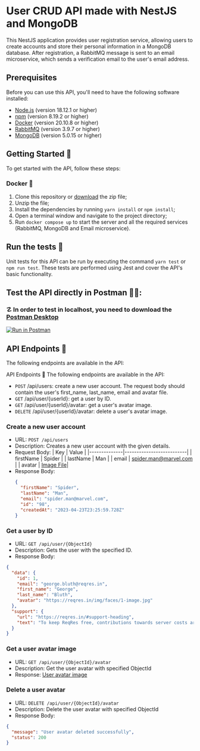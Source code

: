 # User CRUD API made with NestJS and MongoDB

This NestJS application provides user registration service, allowing users to create accounts and store their personal information in a MongoDB database. After registration, a RabbitMQ message is sent to an email microservice, which sends a verification email to the user's email address.

## Prerequisites

Before you can use this API, you'll need to have the following software installed:

- [Node.js](https://nodejs.org/en/download/) (version 18.12.1 or higher)
- [npm](https://docs.npmjs.com/cli/v8/commands/npm-install) (version 8.19.2 or higher)
- [Docker](https://www.docker.com/get-started) (version 20.10.8 or higher)
- [RabbitMQ](https://www.rabbitmq.com/download.html) (version 3.9.7 or higher)
- [MongoDB](https://www.mongodb.com/try/download/community) (version 5.0.15 or higher)

## Getting Started 🚀

To get started with the API, follow these steps:

### Docker 🐳

1. Clone this repository or [download](https://github.com/levyaraujo/payever-test/archive/refs/heads/main.zip) the zip file;
2. Unzip the file;
3. Install the dependencies by running `yarn install` or `npm install`;
4. Open a terminal window and navigate to the project directory;
5. Run `docker compose up` to start the server and all the required services (RabbitMQ, MongoDB and Email microservice).

## Run the tests 🧪

Unit tests for this API can be run by executing the command `yarn test` or `npm run test`. These tests are performed using Jest and cover the API's basic functionality.

## Test the API directly in Postman 👨‍🚀:

### ☡ In order to test in localhost, you need to download the [Postman Desktop](https://www.postman.com/downloads/)

[![Run in Postman](https://run.pstmn.io/button.svg)](https://app.getpostman.com/run-collection/21871412-042ac7c0-808f-4083-9a58-888312934b0c?action=collection%2Ffork&collection-url=entityId%3D21871412-042ac7c0-808f-4083-9a58-888312934b0c%26entityType%3Dcollection%26workspaceId%3D7a8add9c-433f-4f74-b742-a40dcf74d7d1)

## API Endpoints 📡

The following endpoints are available in the API:

API Endpoints 📡
The following endpoints are available in the API:

- `POST` /api/users: create a new user account. The request body should contain the user's first_name, last_name, email and avatar file.
- `GET` /api/user/{userId}: get a user by ID.
- `GET` /api/user/{userId}/avatar: get a user's avatar image.
- `DELETE` /api/user/{userId}/avatar: delete a user's avatar image.

### Create a new user account

- URL: `POST /api/users`
- Description: Creates a new user account with the given details.
- Request Body:
  | Key | Value |
  |--------------|--------------------------|
  | firstName | Spider |
  | lastName | Man |
  | email | spider.man@marvel.com |
  | avatar | [Image File](https://avatarfiles.alphacoders.com/149/thumb-149117.jpg)|
- Response Body:
  ```json
  {
    "firstName": "Spider",
    "lastName": "Man",
    "email": "spider.man@marvel.com",
    "id": "98",
    "createdAt": "2023-04-23T23:25:59.728Z"
  }
  ```

### Get a user by ID

- URL: `GET /api/user/{ObjectId}`
- Description: Gets the user with the specified ID.
- Response Body:

```json
{
  "data": {
    "id": 1,
    "email": "george.bluth@reqres.in",
    "first_name": "George",
    "last_name": "Bluth",
    "avatar": "https://reqres.in/img/faces/1-image.jpg"
  },
  "support": {
    "url": "https://reqres.in/#support-heading",
    "text": "To keep ReqRes free, contributions towards server costs are appreciated!"
  }
}
```

### Get a user avatar image

- URL: `GET /api/user/{ObjectId}/avatar`
- Description: Get the user avatar with specified ObjectId
- Response:
  [User avatar image](https://pfphunt.com/wp-content/uploads/Batman-Profile-Picture.png)

### Delete a user avatar

- URL: `DELETE /api/user/{ObjectId}/avatar`
- Description: Delete the user avatar with specified ObjectId
- Response Body:

```json
{
  "message": "User avatar deleted successfully",
  "status": 200
}
```
